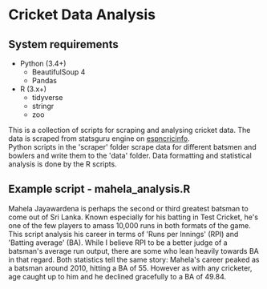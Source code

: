 # Cricket Data Analysis

## System requirements
* Python (3.4+)
  * BeautifulSoup 4
  * Pandas
* R (3.x+)
  * tidyverse
  * stringr
  * zoo
 
 This is a collection of scripts for scraping and analysing cricket data. The data is scraped from statsguru engine on [espncricinfo](www.espncricinfo.com).  
 Python scripts in the 'scraper' folder scrape data for different batsmen and bowlers and write them to the 'data' folder. Data formatting and statistical analysis is done by the R scripts.  
 
 ## Example script - mahela_analysis.R
 
 Mahela Jayawardena is perhaps the second or third greatest batsman to come out of Sri Lanka. Known especially for his batting in Test Cricket, he's one of the few players to amass 10,000 runs in both formats of the game. This script analysis his career in terms of 'Runs per Innings' (RPI) and 'Batting average' (BA). While I believe RPI to be a better judge of a batsman's average run output, there are some who lean heavily towards BA in that regard. Both statistics tell the same story: Mahela's career peaked as a batsman around 2010, hitting a BA of 55. However as with any cricketer, age caught up to him and he declined gracefully to a BA of 49.84.